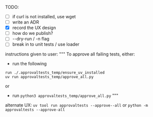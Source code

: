 TODO:
- [ ] if curl is not installed, use wget
- [ ] write an ADR
- [x] record the UX design
- [ ] how do we publish?
- [ ] --dry-run / -n flag
- [ ] break in to unit tests / use loader

instructions given to user:
"""
To approve all failing tests, either:
- run the following
```
run ./.approvaltests_temp/ensure_uv_installed
uv run approvaltests_temp/approve_all.py
```
or
- run `python3 approvaltests_temp/approve_all.py`
"""

alternate UX:
`uv tool run approvaltests --approve--all`
or
`python -m approvaltests --approve-all`
